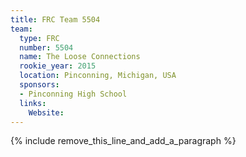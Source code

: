 ```yaml
---
title: FRC Team 5504
team:
  type: FRC
  number: 5504
  name: The Loose Connections
  rookie_year: 2015
  location: Pinconning, Michigan, USA
  sponsors:
  - Pinconning High School
  links:
    Website:
---
```


{% include remove_this_line_and_add_a_paragraph %}